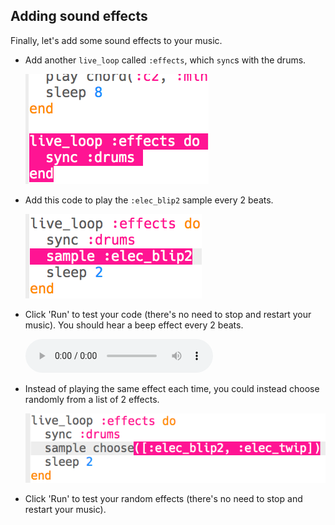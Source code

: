 ## Adding sound effects

Finally, let's add some sound effects to your music.

+ Add another `live_loop` called `:effects`, which `sync`s with the drums.
    
    ![screenshot](images/dj-effects-loop.png)

+ Add this code to play the `:elec_blip2` sample every 2 beats.
    
    ![скриншот](images/dj-effects-sample.png)

+ Click 'Run' to test your code (there's no need to stop and restart your music). You should hear a beep effect every 2 beats.
    
    <div id="audio-preview" class="pdf-hidden">
      <audio controls preload> <source src="resources/noises.mp3" type="audio/mpeg"> Your browser does not support the <code>audio</code> element. </audio>
    </div>
+ Instead of playing the same effect each time, you could instead choose randomly from a list of 2 effects.
    
    ![screenshot](images/dj-effects-sample-choose.png)

+ Click 'Run' to test your random effects (there's no need to stop and restart your music).